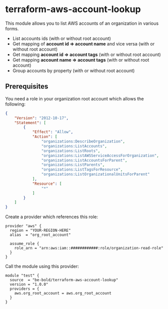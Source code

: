 # terraform-aws-account-lookup

This module allows you to list AWS accounts of an organization in various forms.
* List accounts ids (with or without root account)
* Get mapping of **account id => account name** and vice versa (with or without root account)
* Get mapping **account id => account tags** (with or without root account)
* Get mapping **account name => account tags** (with or without root account)
* Group accounts by property (with or without root account)

## Prerequisites

You need a role in your organization root account which allows the following:

```json
{
    "Version": "2012-10-17",
    "Statement": [
        {
            "Effect": "Allow",
            "Action": [
                "organizations:DescribeOrganization",
                "organizations:ListAccounts",
                "organizations:ListRoots",
                "organizations:ListAWSServiceAccessForOrganization",
                "organizations:ListAccountsForParent",
                "organizations:ListParents",
                "organizations:ListTagsForResource",
                "organizations:ListOrganizationalUnitsForParent"
            ],
            "Resource": [
                "*"
            ]
        }
    ]
}
```

Create a provider which references this role:

```hcl
provider "aws" {
  region = "YOUR-REGION-HERE"
  alias  = "org_root_account"

  assume_role {
    role_arn = "arn:aws:iam::############:role/organization-read-role"
  }
}
```

Call the module using this provider:

```hcl
module "test" {
  source  = "be-bold/terraform-aws-account-lookup"
  version = "1.0.0"
  providers = {
    aws.org_root_account = aws.org_root_account
  }
}
```